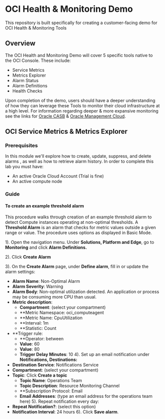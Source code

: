 # OCI Health & Monitoring Demo
This repository is built specifically for creating a customer-facing demo for OCI Health &amp; Monitoring Tools

## Overview
The OCI Health and Monitoring Demo will cover 5 specific tools native to the OCI Console. These include:
* Service Metrics
* Metrics Explorer
* Alarm Status
* Alarm Definitions
* Health Checks

Upon completion of the demo, users should have a deeper understanding of how they can leverage these Tools
to monitor their cloud infrastructure at a high level. For information regarding deeper & more expansive monitoring see the links for [Oracle CASB](https://docs.oracle.com/en/cloud/paas/casb-cloud/palug/toc.htm) & [Oracle Management Cloud](https://docs.oracle.com/en/cloud/paas/management-cloud/index.html).

## OCI Service Metrics & Metrics Explorer
### Prerequisites
In this module we'll explore how to create, update, suppress, and delete alarms , as well as how to retrieve alarm history. In order to complete this lab you must have:
* An active Oracle Cloud Account (Trial is fine)
* An active compute node

### Guide

#### To create an example threshold alarm

This procedure walks through creation of an example threshold alarm to detect Compute instances operating at non-optimal thresholds. A **Threshold Alarm** is an alarm that checks for metric values outside a given range or value. The procedure uses options as displayed in Basic Mode.  

1). Open the navigation menu. Under **Solutions, Platform and Edge**, go to **Monitoring** and click **Alarm Definitions.**

2). Click **Create Alarm**

3). On the **Create Alarm** page, under **Define alarm**, fill in or update the alarm settings:
* **Alarm Name**: Non-Optimal Alarm
* **Alarm Severity**: Warning
* **Alarm Body**: Non-optimal utilization detected. An application or process may be consuming more CPU than usual.
* **Metric description**: 
  * **Compartment**: (select your compartment)
  * **Metric Namespace: oci_computeagent
  * **Metric Name: CpuUtilization
  * **Interval: 1m
  * **Statistic: Count
* **Trigger rule:
  * **Operator: between
  * **Value**: 60
  * **Value**: 80
  * **Trigger Delay Minutes**: 10
4). Set up an email notification under **Notifications, Destinations:**
* **Destination Service**: Notifications Service
* **Compartment**: (select your compartment)
* **Topic**: Click **Create a topic**
  * **Topic Name**: Operations Team
  * **Topic Description**: Resource Monitoring Channel
  * **Subscription Protocol: Email
  * **Email Addresses**: (type an email address for the operations team here)
5). Repeat notification every day:
* **Repeat Notification?**: (select this option)
* **Notification Interval**: 24 hours
6). Click **Save alarm**.

